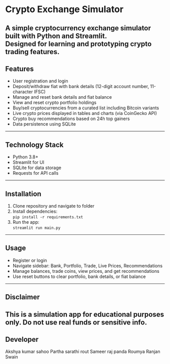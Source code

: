 # Crypto Exchange Simulator

A simple cryptocurrency exchange simulator built with Python and Streamlit.  
Designed for learning and prototyping crypto trading features.
---
## Features
- User registration and login
- Deposit/withdraw fiat with bank details (12-digit account number, 11-character IFSC)
- Manage and reset bank details and fiat balance
- View and reset crypto portfolio holdings
- Buy/sell cryptocurrencies from a curated list including Bitcoin variants
- Live crypto prices displayed in tables and charts (via CoinGecko API)
- Crypto buy recommendations based on 24h top gainers
- Data persistence using SQLite
---
## Technology Stack
- Python 3.8+
- Streamlit for UI
- SQLite for data storage
- Requests for API calls
---
## Installation
1. Clone repository and navigate to folder  
2. Install dependencies:  
   `pip install -r requirements.txt`  
3. Run the app:  
   `streamlit run main.py`
---
## Usage
- Register or login
- Navigate sidebar: Bank, Portfolio, Trade, Live Prices, Recommendations
- Manage balances, trade coins, view prices, and get recommendations
- Use reset buttons to clear portfolio, bank details, or fiat balance
---
## Disclaimer
This is a simulation app for educational purposes only. Do not use real funds or sensitive info.
---
## Developer
Akshya kumar sahoo
Partha sarathi rout
Sameer raj panda
Roumya Ranjan Swain


